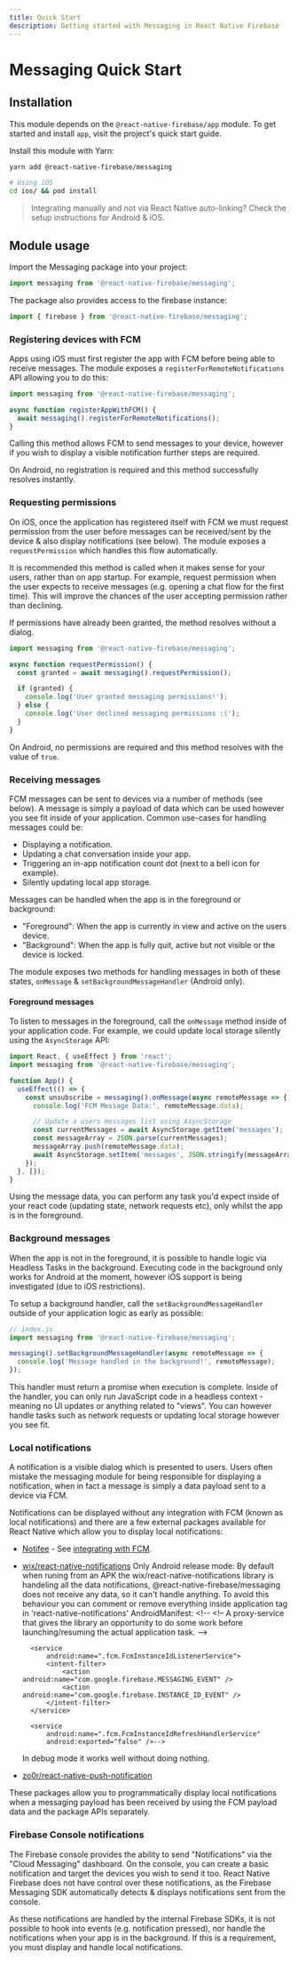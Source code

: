 ```yaml
---
title: Quick Start
description: Getting started with Messaging in React Native Firebase
---
```


# Messaging Quick Start

## Installation

This module depends on the `@react-native-firebase/app` module. To get started and install `app`,
visit the project's <Anchor version={false} group={false} href="/quick-start">quick start</Anchor> guide.

Install this module with Yarn:

```bash
yarn add @react-native-firebase/messaging

# Using iOS
cd ios/ && pod install
```

> Integrating manually and not via React Native auto-linking? Check the setup instructions for <Anchor version group href="/android">Android</Anchor> & <Anchor version group href="/ios">iOS</Anchor>.

## Module usage

Import the Messaging package into your project:

```js
import messaging from '@react-native-firebase/messaging';
```

The package also provides access to the firebase instance:

```js
import { firebase } from '@react-native-firebase/messaging';
```

### Registering devices with FCM

Apps using iOS must first register the app with FCM before being able to receive messages. The module exposes a
`registerForRemoteNotifications` API allowing you to do this:

```js
import messaging from '@react-native-firebase/messaging';

async function registerAppWithFCM() {
  await messaging().registerForRemoteNotifications();
}
```

Calling this method allows FCM to send messages to your device, however if you wish to display a visible notification further steps
are required.

On Android, no registration is required and this method successfully resolves instantly.

### Requesting permissions

On iOS, once the application has registered itself with FCM we must request permission from the user before messages can be
received/sent by the device & also display notifications (see below). The module exposes a `requestPermission` which handles
this flow automatically.

It is recommended this method is called when it makes sense for your users, rather than on app startup. For example, request
permission when the user expects to receive messages (e.g. opening a chat flow for the first time). This will improve the chances
of the user accepting permission rather than declining.

If permissions have already been granted, the method resolves without a dialog.

```js
import messaging from '@react-native-firebase/messaging';

async function requestPermission() {
  const granted = await messaging().requestPermission();

  if (granted) {
    console.log('User granted messaging permissions!');
  } else {
    console.log('User declined messaging permissions :(');
  }
}
```

On Android, no permissions are required and this method resolves with the value of `true`.

### Receiving messages

FCM messages can be sent to devices via a number of methods (see below). A message is simply a payload of data which can be used
however you see fit inside of your application. Common use-cases for handling messages could be:

- Displaying a notification.
- Updating a chat conversation inside your app.
- Triggering an in-app notification count dot (next to a bell icon for example).
- Silently updating local app storage.

Messages can be handled when the app is in the foreground or background:

- "Foreground": When the app is currently in view and active on the users device.
- "Background": When the app is fully quit, active but not visible or the device is locked.

The module exposes two methods for handling messages in both of these states, `onMessage` &
`setBackgroundMessageHandler` (Android only).

#### Foreground messages

To listen to messages in the foreground, call the `onMessage` method inside of your application code. For example, we could
update local storage silently using the `AsyncStorage` API:

```jsx
import React, { useEffect } from 'react';
import messaging from '@react-native-firebase/messaging';

function App() {
  useEffect(() => {
    const unsubscribe = messaging().onMessage(async remoteMessage => {
      console.log('FCM Message Data:', remoteMessage.data);

      // Update a users messages list using AsyncStorage
      const currentMessages = await AsyncStorage.getItem('messages');
      const messageArray = JSON.parse(currentMessages);
      messageArray.push(remoteMessage.data);
      await AsyncStorage.setItem('messages', JSON.stringify(messageArray));
    });
  }, []);
}
```

Using the message data, you can perform any task you'd expect inside of your react code (updating state, network requests etc),
only whilst the app is in the foreground.

### Background messages

When the app is not in the foreground, it is possible to handle logic via Headless Tasks in the background. Executing
code in the background only works for Android at the moment, however iOS support is being investigated (due to iOS restrictions).

To setup a background handler, call the `setBackgroundMessageHandler` outside of your application logic as early as possible:

```js
// index.js
import messaging from '@react-native-firebase/messaging';

messaging().setBackgroundMessageHandler(async remoteMessage => {
  console.log('Message handled in the background!', remoteMessage);
});
```

This handler must return a promise when execution is complete. Inside of the handler, you can only run JavaScript code in a
headless context - meaning no UI updates or anything related to "views". You can however handle tasks such as network requests
or updating local storage however you see fit.

### Local notifications

A notification is a visible dialog which is presented to users. Users often mistake the messaging module for being
responsible for displaying a notification, when in fact a message is simply a data payload sent to a device via FCM.

Notifications can be displayed without any integration with FCM (known as local notifications) and there are a few external
packages available for React Native which allow you to display local notifications:

- [Notifee](https://notifee.app/) - See [integrating with FCM](https://notifee.app/react-native/docs/integrations/fcm).
- [wix/react-native-notifications](https://github.com/wix/react-native-notifications)
    Only Android release mode:
      By default when runing from an APK the wix/react-native-notifications library is handeling all the data notifications, @react-native-firebase/messaging does not receive any data, so it can't handle anything. To avoid this behaviour you can comment or remove everything inside application tag in 'react-native-notifications' AndroidManifest:
   <application>
       <!-- &lt;!&ndash;
         A proxy-service that gives the library an opportunity to do some work before launching/resuming the actual application task.
         &ndash;&gt;
        <service android:name=".core.ProxyService"/>

        <service
            android:name=".fcm.FcmInstanceIdListenerService">
            <intent-filter>
                <action android:name="com.google.firebase.MESSAGING_EVENT" />
                <action android:name="com.google.firebase.INSTANCE_ID_EVENT" />
            </intent-filter>
        </service>

        <service
            android:name=".fcm.FcmInstanceIdRefreshHandlerService"
            android:exported="false" />-->
    </application>
    
    In debug mode it works well without doing nothing.
      
- [zo0r/react-native-push-notification](https://github.com/zo0r/react-native-push-notification)

These packages allow you to programmatically display local notifications when a messaging payload has been received by using
the FCM payload data and the package APIs separately.

### Firebase Console notifications

The Firebase console provides the ability to send "Notifications" via the "Cloud Messaging" dashboard. On the console, you
can create a basic notification and target the devices you wish to send it too. React Native Firebase does not have control
over these notifications, as the Firebase Messaging SDK automatically detects & displays notifications sent from the console.

As these notifications are handled by the internal Firebase SDKs, it is not possible to hook into events (e.g. notification
pressed), nor handle the notifications when your app is in the background. If this is a requirement, you must display and
handle local notifications.
